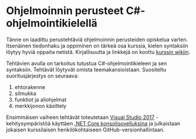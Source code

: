 # Ohjelmoinnin perusteet C#-ohjelmointikielellä

Tänne on laadittu perustehtäviä ohjelmoinnin perusteiden opiskelua varten. Itsenäinen tiedonhaku ja oppiminen on tärkeä osa kurssia, kielen syntaksiin löytyy hyviä oppaita netistä. Kirjallisuutta ja linkkejä on koottu [kurssin wikiin](https://github.com/ekoodi/ekoodi-2/wiki/Ohjelmoinnin-perusteet). 

Tehtävien avulla on tarkoitus tutustua C#-ohjelmointikieleen ja sen syntaksiin. Tehtävät löytyvät omista teemakansioistaan.
Suositeltu suoritusjärjestys on seuraava:

1. ehtorakenne
2. silmukka
3. funktiot ja aliohjelmat
4. merkkijonon käsittely

Ensimmäisen vaiheen tehtävät toteutetaan [Visual Studio 2017](https://www.visualstudio.com/vs/) -kehitysympäristöä käyttäen [.NET Core konsolisovelluksina](https://docs.microsoft.com/en-us/dotnet/core/tutorials/with-visual-studio) ja julkaistaan jokaisen kurssilaisen henkilökohtaiseen GitHub-versionhallintaan.

